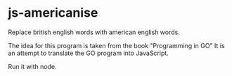 # js-americanise
Replace british english words with american english words.

The idea for this program is taken from the book "Programming in GO" It is an attempt to translate the GO program into JavaScript.

Run it with node.
